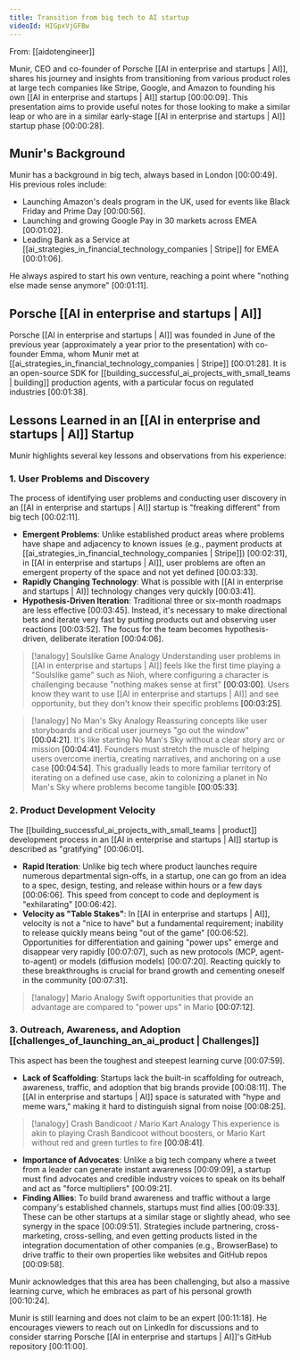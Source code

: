 ```yaml
---
title: Transition from big tech to AI startup
videoId: HIGpxVjGFBw
---
```


From: [[aidotengineer]] <br/> 

Munir, CEO and co-founder of Porsche [[AI in enterprise and startups | AI]], shares his journey and insights from transitioning from various product roles at large tech companies like Stripe, Google, and Amazon to founding his own [[AI in enterprise and startups | AI]] startup <a class="yt-timestamp" data-t="00:00:09">[00:00:09]</a>. This presentation aims to provide useful notes for those looking to make a similar leap or who are in a similar early-stage [[AI in enterprise and startups | AI]] startup phase <a class="yt-timestamp" data-t="00:00:28">[00:00:28]</a>.

## Munir's Background

Munir has a background in big tech, always based in London <a class="yt-timestamp" data-t="00:00:49">[00:00:49]</a>. His previous roles include:
*   Launching Amazon's deals program in the UK, used for events like Black Friday and Prime Day <a class="yt-timestamp" data-t="00:00:56">[00:00:56]</a>.
*   Launching and growing Google Pay in 30 markets across EMEA <a class="yt-timestamp" data-t="00:01:02">[00:01:02]</a>.
*   Leading Bank as a Service at [[ai_strategies_in_financial_technology_companies | Stripe]] for EMEA <a class="yt-timestamp" data-t="00:01:06">[00:01:06]</a>.

He always aspired to start his own venture, reaching a point where "nothing else made sense anymore" <a class="yt-timestamp" data-t="00:01:11">[00:01:11]</a>.

## Porsche [[AI in enterprise and startups | AI]]

Porsche [[AI in enterprise and startups | AI]] was founded in June of the previous year (approximately a year prior to the presentation) with co-founder Emma, whom Munir met at [[ai_strategies_in_financial_technology_companies | Stripe]] <a class="yt-timestamp" data-t="00:01:28">[00:01:28]</a>. It is an open-source SDK for [[building_successful_ai_projects_with_small_teams | building]] production agents, with a particular focus on regulated industries <a class="yt-timestamp" data-t="00:01:38">[00:01:38]</a>.

## Lessons Learned in an [[AI in enterprise and startups | AI]] Startup

Munir highlights several key lessons and observations from his experience:

### 1. User Problems and Discovery

The process of identifying user problems and conducting user discovery in an [[AI in enterprise and startups | AI]] startup is "freaking different" from big tech <a class="yt-timestamp" data-t="00:02:11">[00:02:11]</a>.

*   **Emergent Problems**: Unlike established product areas where problems have shape and adjacency to known issues (e.g., payment products at [[ai_strategies_in_financial_technology_companies | Stripe]]) <a class="yt-timestamp" data-t="00:02:31">[00:02:31]</a>, in [[AI in enterprise and startups | AI]], user problems are often an emergent property of the space and not yet defined <a class="yt-timestamp" data-t="00:03:33">[00:03:33]</a>.
*   **Rapidly Changing Technology**: What is possible with [[AI in enterprise and startups | AI]] technology changes very quickly <a class="yt-timestamp" data-t="00:03:41">[00:03:41]</a>.
*   **Hypothesis-Driven Iteration**: Traditional three or six-month roadmaps are less effective <a class="yt-timestamp" data-t="00:03:45">[00:03:45]</a>. Instead, it's necessary to make directional bets and iterate very fast by putting products out and observing user reactions <a class="yt-timestamp" data-t="00:03:52">[00:03:52]</a>. The focus for the team becomes hypothesis-driven, deliberate iteration <a class="yt-timestamp" data-t="00:04:06">[00:04:06]</a>.

> [!analogy] Soulslike Game Analogy
> Understanding user problems in [[AI in enterprise and startups | AI]] feels like the first time playing a "Soulslike game" such as Nioh, where configuring a character is challenging because "nothing makes sense at first" <a class="yt-timestamp" data-t="00:03:00">[00:03:00]</a>. Users know they want to use [[AI in enterprise and startups | AI]] and see opportunity, but they don't know their specific problems <a class="yt-timestamp" data-t="00:03:25">[00:03:25]</a>.

> [!analogy] No Man's Sky Analogy
> Reassuring concepts like user storyboards and critical user journeys "go out the window" <a class="yt-timestamp" data-t="00:04:21">[00:04:21]</a>. It's like starting No Man's Sky without a clear story arc or mission <a class="yt-timestamp" data-t="00:04:41">[00:04:41]</a>. Founders must stretch the muscle of helping users overcome inertia, creating narratives, and anchoring on a use case <a class="yt-timestamp" data-t="00:04:54">[00:04:54]</a>. This gradually leads to more familiar territory of iterating on a defined use case, akin to colonizing a planet in No Man's Sky where problems become tangible <a class="yt-timestamp" data-t="00:05:33">[00:05:33]</a>.

### 2. Product Development Velocity

The [[building_successful_ai_projects_with_small_teams | product]] development process in an [[AI in enterprise and startups | AI]] startup is described as "gratifying" <a class="yt-timestamp" data-t="00:06:01">[00:06:01]</a>.

*   **Rapid Iteration**: Unlike big tech where product launches require numerous departmental sign-offs, in a startup, one can go from an idea to a spec, design, testing, and release within hours or a few days <a class="yt-timestamp" data-t="00:06:06">[00:06:06]</a>. This speed from concept to code and deployment is "exhilarating" <a class="yt-timestamp" data-t="00:06:42">[00:06:42]</a>.
*   **Velocity as "Table Stakes"**: In [[AI in enterprise and startups | AI]], velocity is not a "nice to have" but a fundamental requirement; inability to release quickly means being "out of the game" <a class="yt-timestamp" data-t="00:06:52">[00:06:52]</a>. Opportunities for differentiation and gaining "power ups" emerge and disappear very rapidly <a class="yt-timestamp" data-t="00:07:07">[00:07:07]</a>, such as new protocols (MCP, agent-to-agent) or models (diffusion models) <a class="yt-timestamp" data-t="00:07:20">[00:07:20]</a>. Reacting quickly to these breakthroughs is crucial for brand growth and cementing oneself in the community <a class="yt-timestamp" data-t="00:07:31">[00:07:31]</a>.

> [!analogy] Mario Analogy
> Swift opportunities that provide an advantage are compared to "power ups" in Mario <a class="yt-timestamp" data-t="00:07:12">[00:07:12]</a>.

### 3. Outreach, Awareness, and Adoption [[challenges_of_launching_an_ai_product | Challenges]]

This aspect has been the toughest and steepest learning curve <a class="yt-timestamp" data-t="00:07:59">[00:07:59]</a>.

*   **Lack of Scaffolding**: Startups lack the built-in scaffolding for outreach, awareness, traffic, and adoption that big brands provide <a class="yt-timestamp" data-t="00:08:11">[00:08:11]</a>. The [[AI in enterprise and startups | AI]] space is saturated with "hype and meme wars," making it hard to distinguish signal from noise <a class="yt-timestamp" data-t="00:08:25">[00:08:25]</a>.

> [!analogy] Crash Bandicoot / Mario Kart Analogy
> This experience is akin to playing Crash Bandicoot without boosters, or Mario Kart without red and green turtles to fire <a class="yt-timestamp" data-t="00:08:41">[00:08:41]</a>.

*   **Importance of Advocates**: Unlike a big tech company where a tweet from a leader can generate instant awareness <a class="yt-timestamp" data-t="00:09:09">[00:09:09]</a>, a startup must find advocates and credible industry voices to speak on its behalf and act as "force multipliers" <a class="yt-timestamp" data-t="00:09:21">[00:09:21]</a>.
*   **Finding Allies**: To build brand awareness and traffic without a large company's established channels, startups must find allies <a class="yt-timestamp" data-t="00:09:33">[00:09:33]</a>. These can be other startups at a similar stage or slightly ahead, who see synergy in the space <a class="yt-timestamp" data-t="00:09:51">[00:09:51]</a>. Strategies include partnering, cross-marketing, cross-selling, and even getting products listed in the integration documentation of other companies (e.g., BrowserBase) to drive traffic to their own properties like websites and GitHub repos <a class="yt-timestamp" data-t="00:09:58">[00:09:58]</a>.

Munir acknowledges that this area has been challenging, but also a massive learning curve, which he embraces as part of his personal growth <a class="yt-timestamp" data-t="00:10:24">[00:10:24]</a>.

Munir is still learning and does not claim to be an expert <a class="yt-timestamp" data-t="00:11:18">[00:11:18]</a>. He encourages viewers to reach out on LinkedIn for discussions and to consider starring Porsche [[AI in enterprise and startups | AI]]'s GitHub repository <a class="yt-timestamp" data-t="00:11:00">[00:11:00]</a>.